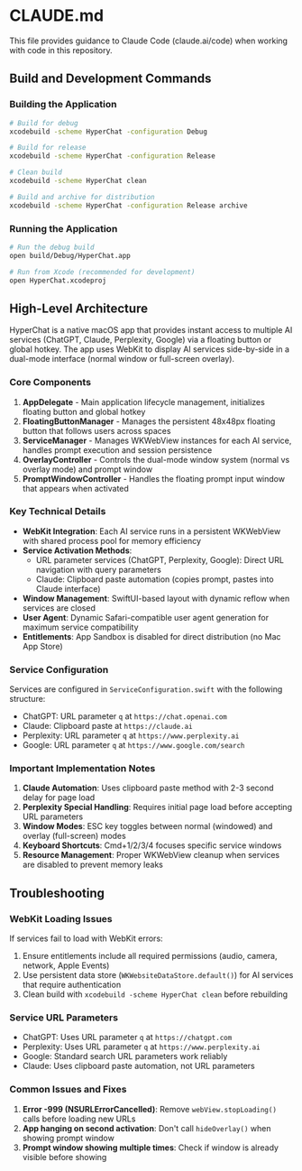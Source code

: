 # CLAUDE.md

This file provides guidance to Claude Code (claude.ai/code) when working with code in this repository.

## Build and Development Commands

### Building the Application
```bash
# Build for debug
xcodebuild -scheme HyperChat -configuration Debug

# Build for release
xcodebuild -scheme HyperChat -configuration Release

# Clean build
xcodebuild -scheme HyperChat clean

# Build and archive for distribution
xcodebuild -scheme HyperChat -configuration Release archive
```

### Running the Application
```bash
# Run the debug build
open build/Debug/HyperChat.app

# Run from Xcode (recommended for development)
open HyperChat.xcodeproj
```

## High-Level Architecture

HyperChat is a native macOS app that provides instant access to multiple AI services (ChatGPT, Claude, Perplexity, Google) via a floating button or global hotkey. The app uses WebKit to display AI services side-by-side in a dual-mode interface (normal window or full-screen overlay).

### Core Components

1. **AppDelegate** - Main application lifecycle management, initializes floating button and global hotkey
2. **FloatingButtonManager** - Manages the persistent 48x48px floating button that follows users across spaces
3. **ServiceManager** - Manages WKWebView instances for each AI service, handles prompt execution and session persistence
4. **OverlayController** - Controls the dual-mode window system (normal vs overlay mode) and prompt window
5. **PromptWindowController** - Handles the floating prompt input window that appears when activated

### Key Technical Details

- **WebKit Integration**: Each AI service runs in a persistent WKWebView with shared process pool for memory efficiency
- **Service Activation Methods**:
  - URL parameter services (ChatGPT, Perplexity, Google): Direct URL navigation with query parameters
  - Claude: Clipboard paste automation (copies prompt, pastes into Claude interface)
- **Window Management**: SwiftUI-based layout with dynamic reflow when services are closed
- **User Agent**: Dynamic Safari-compatible user agent generation for maximum service compatibility
- **Entitlements**: App Sandbox is disabled for direct distribution (no Mac App Store)

### Service Configuration

Services are configured in `ServiceConfiguration.swift` with the following structure:
- ChatGPT: URL parameter `q` at `https://chat.openai.com`
- Claude: Clipboard paste at `https://claude.ai`
- Perplexity: URL parameter `q` at `https://www.perplexity.ai`
- Google: URL parameter `q` at `https://www.google.com/search`

### Important Implementation Notes

1. **Claude Automation**: Uses clipboard paste method with 2-3 second delay for page load
2. **Perplexity Special Handling**: Requires initial page load before accepting URL parameters
3. **Window Modes**: ESC key toggles between normal (windowed) and overlay (full-screen) modes
4. **Keyboard Shortcuts**: Cmd+1/2/3/4 focuses specific service windows
5. **Resource Management**: Proper WKWebView cleanup when services are disabled to prevent memory leaks

## Troubleshooting

### WebKit Loading Issues
If services fail to load with WebKit errors:
1. Ensure entitlements include all required permissions (audio, camera, network, Apple Events)
2. Use persistent data store (`WKWebsiteDataStore.default()`) for AI services that require authentication
3. Clean build with `xcodebuild -scheme HyperChat clean` before rebuilding

### Service URL Parameters
- ChatGPT: Uses URL parameter `q` at `https://chatgpt.com`
- Perplexity: Uses URL parameter `q` at `https://www.perplexity.ai`
- Google: Standard search URL parameters work reliably
- Claude: Uses clipboard paste automation, not URL parameters

### Common Issues and Fixes
1. **Error -999 (NSURLErrorCancelled)**: Remove `webView.stopLoading()` calls before loading new URLs
2. **App hanging on second activation**: Don't call `hideOverlay()` when showing prompt window
3. **Prompt window showing multiple times**: Check if window is already visible before showing
